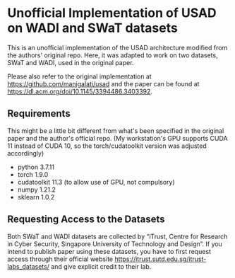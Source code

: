 # Unofficial Implementation of USAD on WADI and SWaT datasets

This is an unofficial implementation of the USAD architecture modified from the authors' original repo.
Here, it was adapted to work on two datasets, SWaT and WADI, used in the original paper.

Please also refer to the original implementation at https://github.com/manigalati/usad and the paper can be found at https://dl.acm.org/doi/10.1145/3394486.3403392.



## Requirements
This might be a little bit different from what's been specified in the original paper and the author's official repo. (My workstation's GPU supports CUDA 11 instead of CUDA 10, so the torch/cudatoolkit version was adjusted accordingly)
 * python 3.7.11
 * torch 1.9.0
 * cudatoolkit 11.3 (to allow use of GPU, not compulsory)
 * numpy 1.21.2
 * sklearn 1.0.2


## Requesting Access to the Datasets

Both SWaT and WADI datasets are collected by “iTrust, Centre for Research in Cyber Security, Singapore University of Technology and Design”. If you intend to publish paper using these datasets, you have to first request access through their official website https://itrust.sutd.edu.sg/itrust-labs_datasets/ and give explicit credit to their lab.

[SWaT dataset]: https://itrust.sutd.edu.sg/itrust-labs_datasets/dataset_info/#swat
[WADI dataset]: https://itrust.sutd.edu.sg/itrust-labs_datasets/dataset_info/#wadi
